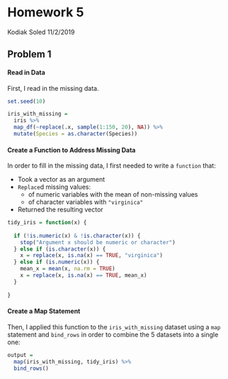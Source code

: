Homework 5
================
Kodiak Soled
11/2/2019

## Problem 1

#### Read in Data

First, I read in the missing data.

``` r
set.seed(10)

iris_with_missing = 
  iris %>% 
  map_df(~replace(.x, sample(1:150, 20), NA)) %>%
  mutate(Species = as.character(Species))
```

#### Create a Function to Address Missing Data

In order to fill in the missing data, I first needed to write a
`function` that:

  - Took a vector as an argument
  - `Replace`d missing values:
      - of numeric variables with the mean of non-missing values
      - of character variables with `"virginica"`
  - Returned the resulting vector

<!-- end list -->

``` r
tidy_iris = function(x) {
  
  if (!is.numeric(x) & !is.character(x)) {
    stop("Argument x should be numeric or character")
  } else if (is.character(x)) {
    x = replace(x, is.na(x) == TRUE, "virginica")
  } else if (is.numeric(x)) {
    mean_x = mean(x, na.rm = TRUE)
    x = replace(x, is.na(x) == TRUE, mean_x)
  }
  
}
```

#### Create a Map Statement

Then, I applied this function to the `iris_with_missing` dataset using a
`map` statement and `bind_rows` in order to combine the 5 datasets into
a single one:

``` r
output = 
  map(iris_with_missing, tidy_iris) %>%
  bind_rows()
```
